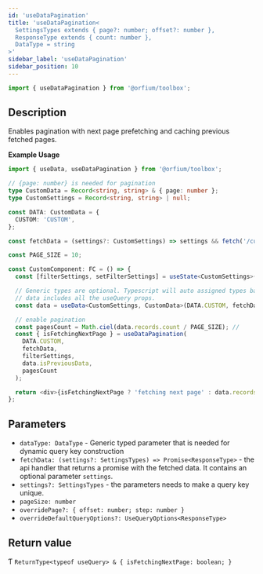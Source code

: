 ```yaml
---
id: 'useDataPagination'
title: 'useDataPagination<
  SettingsTypes extends { page?: number; offset?: number },
  ResponseType extends { count: number },
  DataType = string
>'
sidebar_label: 'useDataPagination'
sidebar_position: 10
---
```


```ts
import { useDataPagination } from '@orfium/toolbox';
```

## Description

Enables pagination with next page prefetching and caching previous fetched pages.

**Example Usage**

```typescript jsx
import { useData, useDataPagination } from '@orfium/toolbox';

// {page: number} is needed for pagination
type CustomData = Record<string, string> & { page: number };
type CustomSettings = Record<string, string> | null;

const DATA: CustomData = {
  CUSTOM: 'CUSTOM',
};

const fetchData = (settings?: CustomSettings) => settings && fetch('/custom-data', settings);

const PAGE_SIZE = 10;

const CustomComponent: FC = () => {
  const [filterSettings, setFilterSettings] = useState<CustomSettings>(null);

  // Generic types are optional. Typescript will auto assigned types based on parameters' types.
  // data includes all the useQuery props.
  const data = useData<CustomSettings, CustomData>(DATA.CUSTOM, fetchData, filterSettings);

  // enable pagination
  const pagesCount = Math.ciel(data.records.count / PAGE_SIZE); //
  const { isFetchingNextPage } = useDataPagination(
    DATA.CUSTOM,
    fetchData,
    filterSettings,
    data.isPreviousData,
    pagesCount
  );

  return <div>{isFetchingNextPage ? 'fetching next page' : data.records.count}</div>;
};
```

## Parameters

- `dataType: DataType` - Generic typed parameter that is needed for dynamic query key construction
- `fetchData: (settings?: SettingsTypes) => Promise<ResponseType>` - the api handler that returns a promise with the fetched data. It contains an optional parameter `settings`.
- `settings?: SettingsTypes` - the parameters needs to make a query key unique.
- `pageSize: number` 
- `overridePage?: { offset: number; step: number }`
- `overrideDefaultQueryOptions?: UseQueryOptions<ResponseType>`

## Return value

Ƭ `ReturnType<typeof useQuery> & { isFetchingNextPage: boolean; }`
